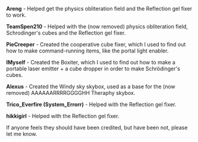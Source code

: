 **Areng** - Helped get the physics obliteration field and the Reflection gel fixer to work.

**TeamSpen210** - Helped with the (now removed) physics obliteration field, Schrodinger's cubes and the Reflection gel fixer.

**PieCreeper** - Created the cooperative cube fixer, which I used to find out how to make command-running items, like the portal light enabler.

**IMyself** - Created the Boxiter, which I used to find out how to make a portable laser emitter + a cube dropper in order to make Schrödinger's cubes.

**Alexus** - Created the Windy sky skybox, used as a base for the (now removed) AAAAAARRRRGGGGHH Theraphy skybox.

**Trico_Everfire (System_Errorr)** - Helped with the Reflection gel fixer.

**hikkigirl** - Helped with the Reflection gel fixer.

If anyone feels they should have been credited, but have been not, please let me know.
